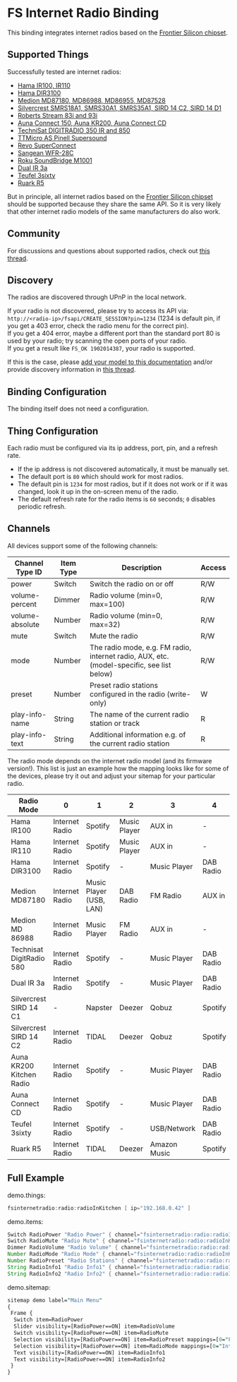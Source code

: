 # FS Internet Radio Binding

This binding integrates internet radios based on the [Frontier Silicon chipset](https://www.frontier-silicon.com/).

## Supported Things

Successfully tested are internet radios:

- [Hama IR100, IR110](https://de.hama.com/00054823/hama-internetradio-ir110)
- [Hama DIR3100](https://www.conrad.com/p/hama-dir3100-internet-desk-radio-dab-fm-aux-internet-radio-usb-spotify-black-1233624)
- [Medion MD87180, MD86988, MD86955, MD87528](http://internetradio.medion.com/)
- [Silvercrest SMRS18A1, SMRS30A1, SMRS35A1, SIRD 14 C2, SIRD 14 D1](https://www.silvercrest-multiroom.de/en/products/stereo-internet-radio/)
- [Roberts Stream 83i and 93i](https://www.robertsradio.com/uk/products/radio/smart-radio/)
- [Auna Connect 150, Auna KR200, Auna Connect CD](https://www.auna.de/Radios/Internetradios/)
- [TechniSat DIGITRADIO 350 IR and 850](https://www.technisat.com/en_XX/DAB+-Radios-with-Internetradio/352-10996/)
- [TTMicro AS Pinell Supersound](https://www.ttmicro.no/radio)
- [Revo SuperConnect](https://revo.co.uk/products/)
- [Sangean WFR-28C](https://sg.sangean.com.tw/products/product_category.asp?cid=2)
- [Roku SoundBridge M1001](https://soundbridge.roku.com/soundbridge/index.php)
- [Dual IR 3a](https://www.dual.de/produkte/digitalradio/radio-station-ir-3a/)
- [Teufel 3sixty](https://www.teufel.de/stereo/radio-3sixty-p16568.html)
- [Ruark R5](https://www.ruarkaudio.com/products/r5-high-fidelity-music-system)

But in principle, all internet radios based on the [Frontier Silicon chipset](https://www.frontier-silicon.com/) should be supported because they share the same API.
So it is very likely that other internet radio models of the same manufacturers do also work.

## Community

For discussions and questions about supported radios, check out [this thread](https://community.openhab.org/t/internet-radio-i-need-your-help/2131).

## Discovery

The radios are discovered through UPnP in the local network.

If your radio is not discovered, please try to access its API via: `http://<radio-ip>/fsapi/CREATE_SESSION?pin=1234` (1234 is default pin, if you get a 403 error, check the radio menu for the correct pin).<br/>
If you get a 404 error, maybe a different port than the standard port 80 is used by your radio; try scanning the open ports of your radio.<br/>
If you get a result like `FS_OK 1902014387`, your radio is supported.

If this is the case, please [add your model to this documentation](https://github.com/openhab/openhab-addons/edit/main/bundles/org.openhab.binding.fsinternetradio/README.md) and/or provide discovery information in [this thread](https://community.openhab.org/t/internet-radio-i-need-your-help/2131).

## Binding Configuration

The binding itself does not need a configuration.

## Thing Configuration

Each radio must be configured via its ip address, port, pin, and a refresh rate.

- If the ip address is not discovered automatically, it must be manually set.
- The default port is `80` which should work for most radios.
- The default pin is `1234` for most radios, but if it does not work or if it was changed, look it up in the on-screen menu of the radio.
- The default refresh rate for the radio items is `60` seconds; `0` disables periodic refresh.

## Channels

All devices support some of the following channels:

| Channel Type ID | Item Type | Description | Access |
|-----------------|-----------|-------------|------- |
| power | Switch | Switch the radio on or off | R/W |
| volume-percent | Dimmer | Radio volume (min=0, max=100) | R/W |
| volume-absolute | Number | Radio volume (min=0, max=32) | R/W |
| mute | Switch | Mute the radio | R/W |
| mode | Number | The radio mode, e.g. FM radio, internet radio, AUX, etc. (model-specific, see list below) | R/W |
| preset | Number | Preset radio stations configured in the radio (write-only) | W |
| play-info-name | String | The name of the current radio station or track | R |
| play-info-text | String | Additional information e.g. of the current radio station | R |

The radio mode depends on the internet radio model (and its firmware version!).
This list is just an example how the mapping looks like for some of the devices, please try it out and adjust your sitemap for your particular radio.

| Radio Mode               | 0              | 1                       | 2            | 3            | 4         | 5        | 6            | 7            | 8         | 9         | 10     | 11     | 12     | 13     |
|--------------------------|----------------|-------------------------|--------------|--------------|-----------|----------|--------------|--------------|-----------|-----------|--------|--------|--------|--------|
| Hama IR100               | Internet Radio | Spotify                 | Music Player | AUX in       | -         | -        | -            | -            | -          | -         |-       | - | - | - |
| Hama IR110               | Internet Radio | Spotify                 | Music Player | AUX in       | -         | -        | -            | -            | -          | -         |-       | - | - | - |
| Hama DIR3100             | Internet Radio | Spotify                 | -            | Music Player | DAB Radio | FM Radio  | AUX in      | -            | -          | -          | -     | - | - | - |
| Medion MD87180           | Internet Radio | Music Player (USB, LAN) | DAB Radio    | FM Radio     | AUX in    | -        | -            | -            | -          | -         |-       | - | - | - |
| Medion MD 86988          | Internet Radio | Music Player            | FM Radio     | AUX in       | -         | -        | -            | -            | -          | -         |-       | - | - | - |
| Technisat DigitRadio 580 | Internet Radio | Spotify                 | -            | Music Player | DAB Radio | FM Radio | AUX in       | CD           | Bluetooth | -         |-        | - | - | - |
| Dual IR 3a               | Internet Radio | Spotify                 | -            | Music Player | DAB Radio | FM Radio | Bluetooth    | -            | -          | -         |-       | - | - | - |
| Silvercrest SIRD 14 C1   | -              | Napster                 | Deezer       | Qobuz        | Spotify   | TIDAL    | Spotify      | Music Player | DAB Radio | FM Radio  | AUX in | - |  - | - |
| Silvercrest SIRD 14 C2   | Internet Radio | TIDAL                   | Deezer       | Qobuz        | Spotify   | -        | Music Player | DAB Radio    | FM Radio  | AUX in    |-       | - | - | - |
| Auna KR200 Kitchen Radio | Internet Radio | Spotify                 | -            | Music Player | DAB Radio | FM Radio | AUX in       | -            | -          | -         |-       | - | - | - |
| Auna Connect CD          | Internet Radio | Spotify                 | -            | Music Player | DAB Radio | FM Radio | CD           | Bluetooth    | AUX in    | -         | -      | - | - | - |
| Teufel 3sixty            | Internet Radio | Spotify                 | -            | USB/Network  | DAB Radio | FM Radio | Bluetooth    | AUX in       | -          | -         | -      | - | - | - |
| Ruark R5                 | Internet Radio | TIDAL                   | Deezer       | Amazon Music | Spotify   | Local Music | Music Player | DAB Radio | FM Radio   | Bluetooth | AUX in  | Phono | Optical | CD |

## Full Example

demo.things:

```java
fsinternetradio:radio:radioInKitchen [ ip="192.168.0.42" ]
```

demo.items:

```java
Switch RadioPower "Radio Power" { channel="fsinternetradio:radio:radioInKitchen:power" }
Switch RadioMute "Radio Mute" { channel="fsinternetradio:radio:radioInKitchen:mute" }
Dimmer RadioVolume "Radio Volume" { channel="fsinternetradio:radio:radioInKitchen:volume-percent" }
Number RadioMode "Radio Mode" { channel="fsinternetradio:radio:radioInKitchen:mode" }
Number RadioPreset "Radio Stations" { channel="fsinternetradio:radio:radioInKitchen:preset" }
String RadioInfo1 "Radio Info1" { channel="fsinternetradio:radio:radioInKitchen:play-info-name" }
String RadioInfo2 "Radio Info2" { channel="fsinternetradio:radio:radioInKitchen:play-info-text" }
```

demo.sitemap:

```perl
sitemap demo label="Main Menu"
{
 Frame {
  Switch item=RadioPower
  Slider visibility=[RadioPower==ON] item=RadioVolume
  Switch visibility=[RadioPower==ON] item=RadioMute
  Selection visibility=[RadioPower==ON] item=RadioPreset mappings=[0="Favourit 1", 1="Favourit 2", 2="Favourit 3", 3="Favourit 4"]
  Selection visibility=[RadioPower==ON] item=RadioMode mappings=[0="Internet Radio", 1="Musik Player", 2="DAB", 3="FM", 4="AUX"]
  Text visibility=[RadioPower==ON] item=RadioInfo1
  Text visibility=[RadioPower==ON] item=RadioInfo2
 }
}
```
